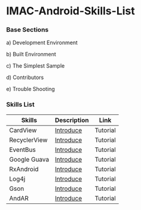 # IMAC-Android-Skills-List

### Base Sections

a) Development Environment

b) Built Environment

c) The Simplest Sample

d) Contributors

e) Trouble Shooting

### Skills List

|Skills|Description|Link|
|---|---|---|
|CardView|[Introduce](http://developer.android.com/reference/android/support/v7/widget/CardView.html)|Tutorial|
|RecyclerView|[Introduce](http://developer.android.com/reference/android/support/v7/widget/RecyclerView.html)|Tutorial|
|EventBus|[Introduce](https://github.com/greenrobot/EventBus)|Tutorial|
|Google Guava|[Introduce](https://code.google.com/p/guava-libraries/)|Tutorial|
|RxAndroid|[Introduce](https://github.com/ReactiveX/RxAndroid)|Tutorial|
|Log4j|[Introduce](http://logging.apache.org/log4j/2.x/)|Tutorial|
|Gson|[Introduce](https://github.com/google/gson)|Tutorial|
|AndAR|[Introduce](https://code.google.com/p/andar/)|Tutorial|
